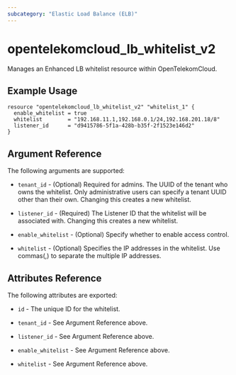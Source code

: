 ```yaml
---
subcategory: "Elastic Load Balance (ELB)"
---
```


# opentelekomcloud_lb_whitelist_v2

Manages an Enhanced LB whitelist resource within OpenTelekomCloud.

## Example Usage

```hcl
resource "opentelekomcloud_lb_whitelist_v2" "whitelist_1" {
  enable_whitelist = true
  whitelist        = "192.168.11.1,192.168.0.1/24,192.168.201.18/8"
  listener_id      = "d9415786-5f1a-428b-b35f-2f1523e146d2"
}
```

## Argument Reference

The following arguments are supported:

* `tenant_id` - (Optional) Required for admins. The UUID of the tenant who owns
  the whitelist.  Only administrative users can specify a tenant UUID
  other than their own. Changing this creates a new whitelist.

* `listener_id` - (Required) The Listener ID that the whitelist will be associated with. Changing this creates a new whitelist.

* `enable_whitelist` - (Optional) Specify whether to enable access control.

* `whitelist` - (Optional) Specifies the IP addresses in the whitelist. Use commas(,) to separate
  the multiple IP addresses.

## Attributes Reference

The following attributes are exported:

* `id` - The unique ID for the whitelist.

* `tenant_id` - See Argument Reference above.

* `listener_id` - See Argument Reference above.

* `enable_whitelist` - See Argument Reference above.

* `whitelist` - See Argument Reference above.
